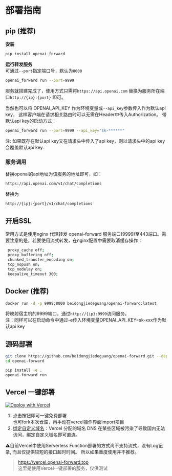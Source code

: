 # 部署指南

## pip (推荐)

**安装**

```bash
pip install openai-forward
```

**运行转发服务**  
可通过`--port`指定端口号，默认为`8000`

```bash
openai_forward run --port=9999 
```

服务就搭建完成了，使用方式只需将`https://api.openai.com` 替换为服务所在端口`http://{ip}:{port}` 即可。

当然也可以将 OPENAI_API_KEY 作为环境变量或`--api_key`参数传入作为默认api key， 这样客户端在请求相关路由时可以无需在Header中传入Authorization。
带默认api key的启动方式：

```bash
openai_forward run --port=9999 --api_key="sk-******"
```

注: 如果既存在默认api key又在请求头中传入了api key，则以请求头中的api key会覆盖默认api key.


### 服务调用

替换openai的api地址为该服务的地址即可，如：

```bash
https://api.openai.com/v1/chat/completions
```

替换为

```bash
http://{ip}:{port}/v1/chat/completions
```
## 开启SSL
常用方式是使用nginx 代理转发 openai-forward 服务端口(9999)至443端口。需要注意的是，若要使用流式转发，在nginx配置中需要取消缓存操作：
   ```bash
    proxy_cache off; 
    proxy_buffering off; 
    chunked_transfer_encoding on; 
    tcp_nopush on;  
    tcp_nodelay on;  
    keepalive_timeout 300;  
```

## Docker (推荐)

```bash
docker run -d -p 9999:8000 beidongjiedeguang/openai-forward:latest 
```

将映射宿主机的9999端口，通过`http://{ip}:9999`访问服务。  
注：同样可以在启动命令中通过-e传入环境变量OPENAI_API_KEY=sk-xxx作为默认api key



## 源码部署

```bash
git clone https://github.com/beidongjiedeguang/openai-forward.git --depth=1
cd openai-forward

pip install -e .
openai-forward run 
```

## Vercel 一键部署


[![Deploy with Vercel](https://vercel.com/button)](https://vercel.com/new/clone?repository-url=https%3A%2F%2Fgithub.com%2Fbeidongjiedeguang%2Fopenai-forward&project-name=openai-forward&repository-name=openai-forward&framework=other)  
1. 点击按钮即可一键免费部署  
也可fork本次仓库，再手动在vercel操作界面import项目
2. [绑定自定义域名](https://vercel.com/docs/concepts/projects/domains/add-a-domain)：Vercel 分配的域名 DNS 在某些区域被污染了导致国内无法访问，绑定自定义域名即可直连。

⚠️目前Vercel中使用Serverless Function部署的方式尚不支持流式，没有Log记录, 而且仅提供较短的接口超时时间。
所以如果重度使用并不推荐。  

> https://vercel.openai-forward.top  
这里是使用Vercel一键部署的服务，仅供测试


